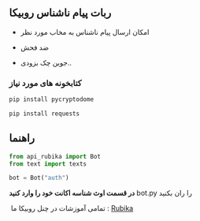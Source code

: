 ## ربات پیام ناشناس روبیکا
- امکان ارسال پیام ناشناس به مخاب مورد نظر

- ضد فحش

- جوین چک بزودی..




### کتابخونه های مورد نیاز 
```python
pip install pycryptodome
```
```python
pip install requests
```


## راهنما

```python
from api_rubika import Bot
from text import texts

bot = Bot("auth")
```

**در قسمت اوث شناسه اکانت خود را وارد کنید**
bot.py را ران بکنید



‌‌
تمامی آموزشات در چنل روبیکا ما :
[Rubika](https://rubika.ir/Electro_bot)

